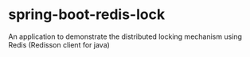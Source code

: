 # spring-boot-redis-lock
An application to demonstrate the distributed locking mechanism using Redis (Redisson client for java)
